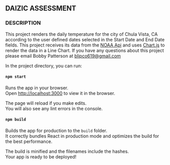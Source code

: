 ## DAIZIC ASSESSMENT

### DESCRIPTION
This project renders the daily temperature for the city of Chula Vista, CA 
according to the user defined dates selected in the Start Date and End Date fields.
This project receives its data from the [NOAA Api](https://www.ncdc.noaa.gov/cdo-web/webservices/v2#gettingStarted) and uses [Chart.js](https://www.chartjs.org)
to render the data in a Line Chart.  If you have any questions about this project please email Bobby Patterson at [blipco619@gmail.com](mailto:blipco619@gmail.com)

In the project directory, you can run:

#### `npm start`

Runs the app in your browser.<br />
Open [http://localhost:3000](http://localhost:3000) to view it in the browser.

The page will reload if you make edits.<br />
You will also see any lint errors in the console.

#### `npm build`

Builds the app for production to the `build` folder.<br />
It correctly bundles React in production mode and optimizes the build for the best performance.

The build is minified and the filenames include the hashes.<br />
Your app is ready to be deployed!

